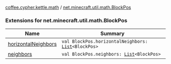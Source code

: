 [coffee.cypher.kettle.math](../index.md) / [net.minecraft.util.math.BlockPos](./index.md)

### Extensions for net.minecraft.util.math.BlockPos

| Name | Summary |
|---|---|
| [horizontalNeighbors](horizontal-neighbors.md) | `val BlockPos.horizontalNeighbors: `[`List`](https://kotlinlang.org/api/latest/jvm/stdlib/kotlin.collections/-list/index.html)`<BlockPos>` |
| [neighbors](neighbors.md) | `val BlockPos.neighbors: `[`List`](https://kotlinlang.org/api/latest/jvm/stdlib/kotlin.collections/-list/index.html)`<BlockPos>` |
